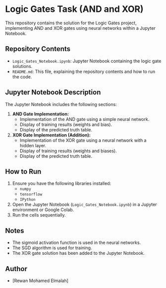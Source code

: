# Logic Gates Task (AND and XOR)

This repository contains the solution for the Logic Gates project, implementing AND and XOR gates using neural networks within a Jupyter Notebook.

## Repository Contents

* `Logic_Gates_Notebook.ipynb`: Jupyter Notebook containing the logic gate solutions.
* `README.md`: This file, explaining the repository contents and how to run the code.

## Jupyter Notebook Description

The Jupyter Notebook includes the following sections:

1.  **AND Gate Implementation:**
    * Implementation of the AND gate using a simple neural network.
    * Display of training results (weights and bias).
    * Display of the predicted truth table.
2.  **XOR Gate Implementation (Addition):**
    * Implementation of the XOR gate using a neural network with a hidden layer.
    * Display of training results (weights and biases).
    * Display of the predicted truth table.

## How to Run

1.  Ensure you have the following libraries installed:
    * `numpy`
    * `tensorflow`
    * `IPython`
2.  Open the Jupyter Notebook (`Logic_Gates_Notebook.ipynb`) in a Jupyter environment or Google Colab.
3.  Run the cells sequentially.

## Notes

* The sigmoid activation function is used in the neural networks.
* The SGD algorithm is used for training.
* The XOR gate solution has been added to the Jupyter Notebook.

## Author

* [Rewan Mohamed Elmalah]


     
